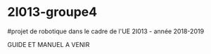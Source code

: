 # 2I013-groupe4
#projet de robotique dans le cadre de l'UE 2I013 - année 2018-2019

GUIDE ET MANUEL A VENIR
